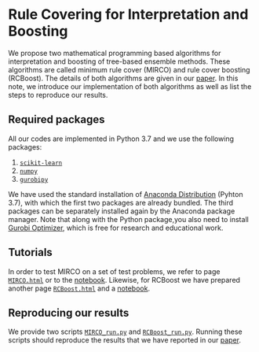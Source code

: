 # Rule Covering for Interpretation and Boosting

We propose two mathematical programming based algorithms for
interpretation and boosting of tree-based ensemble methods. These
algorithms are called minimum rule cover (MIRCO) and rule cover
boosting (RCBoost). The details of both algorithms are given in our
[paper](Birbil_et_al_2020.pdf). In this note, we introduce our implementation of both
algorithms as well as list the steps to reproduce our results.

## Required packages

All our codes are implemented in Python 3.7 and we use the following
packages:

1. [`scikit-learn`](https://scikit-learn.org/stable/index.html)
2. [`numpy`](https://numpy.org/)
3. [`gurobipy`](https://pypi.org/project/gurobipy/)

We have used the standard installation of [Anaconda
Distribution](https://www.anaconda.com/products/individual) (Pyhton
3.7), with which the first two packages are already bundled. The third
packages can be separately installed again by the Anaconda package
manager. Note that along with the Python package,you also need to
install [Gurobi
Optimizer](https://www.gurobi.com/academia/academic-program-and-licenses/),
which is free for research and educational work.

## Tutorials

In order to test MIRCO on a set of test problems, we refer to page
[`MIRCO.html`](MIRCO.html) or to the [notebook](MIRCO.ipynb). Likewise,
for RCBoost we have prepared another page
[`RCBoost.html`](RCBoost.html) and a [notebook](RCBoost.ipynb).

## Reproducing our results

We provide two scripts [`MIRCO_run.py`](MIRCO_run.py) and
[`RCBoost_run.py`](RCBoost_run.py). Running these scripts should
reproduce the results that we have reported in our [paper](Birbil_et_al_2020.pdf).
